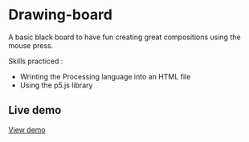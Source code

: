 # Drawing-board
A basic black board to have fun creating great compositions using the mouse press.

Skills practiced :

* Wrinting the Processing language into an HTML file
* Using the p5.js library


## Live demo

[View demo]()
